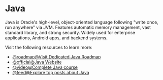 # Java

Java is Oracle's high-level, object-oriented language following "write once, run anywhere" via JVM. Features automatic memory management, vast standard library, and strong security. Widely used for enterprise applications, Android apps, and backend systems.

Visit the following resources to learn more:

- [@roadmap@Visit Dedicated Java Roadmap](https://roadmap.sh/java)
- [@official@Java Website](https://www.java.com/)
- [@video@Complete Java course](https://www.youtube.com/watch?v=xk4_1vDrzzo)
- [@feed@Explore top posts about Java](https://app.daily.dev/tags/java?ref=roadmapsh)
